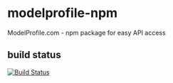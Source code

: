 # modelprofile-npm
ModelProfile.com - npm package for easy API access

## build status
[![Build Status](https://travis-ci.org/ModelProfile/modelprofile-npm.svg?branch=master)](https://travis-ci.org/ModelProfile/modelprofile-npm)
